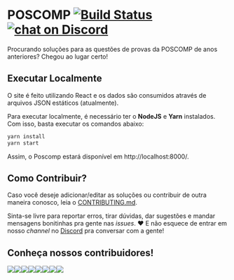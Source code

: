 # POSCOMP [![Build Status](https://travis-ci.com/OpenDevUFCG/poscomp.svg?branch=master)](https://travis-ci.com/OpenDevUFCG/poscomp) [![chat on Discord](https://img.shields.io/discord/558293573494112257.svg?logo=discord)](https://discordapp.com/invite/vFFGGEE)

Procurando soluções para as questões de provas da POSCOMP de anos anteriores? Chegou ao lugar certo!

## Executar Localmente

O site é feito utilizando React e os dados são consumidos através de arquivos JSON estáticos (atualmente).

Para executar localmente, é necessário ter o **NodeJS** e **Yarn** instalados. Com isso, basta executar os comandos abaixo:

```sh
yarn install
yarn start
```
Assim, o Poscomp estará disponível em http://localhost:8000/.

## Como Contribuir?

Caso você deseje adicionar/editar as soluções ou contribuir de outra maneira conosco, leia o [CONTRIBUTING.md](CONTRIBUTING.md).

Sinta-se livre para reportar erros, tirar dúvidas, dar sugestões e mandar mensagens bonitinhas pra gente nas *issues*. :heart: E não esquece de entrar em nosso *channel* no [Discord](https://discordapp.com/invite/vFFGGEE) pra conversar com a gente!

## Conheça nossos contribuidores!

[![](https://sourcerer.io/fame/pedroespindula/OpenDevUFCG/poscomp/images/0)](https://sourcerer.io/fame/pedroespindula/OpenDevUFCG/poscomp/links/0)[![](https://sourcerer.io/fame/pedroespindula/OpenDevUFCG/poscomp/images/1)](https://sourcerer.io/fame/pedroespindula/OpenDevUFCG/poscomp/links/1)[![](https://sourcerer.io/fame/pedroespindula/OpenDevUFCG/poscomp/images/2)](https://sourcerer.io/fame/pedroespindula/OpenDevUFCG/poscomp/links/2)[![](https://sourcerer.io/fame/pedroespindula/OpenDevUFCG/poscomp/images/3)](https://sourcerer.io/fame/pedroespindula/OpenDevUFCG/poscomp/links/3)[![](https://sourcerer.io/fame/pedroespindula/OpenDevUFCG/poscomp/images/4)](https://sourcerer.io/fame/pedroespindula/OpenDevUFCG/poscomp/links/4)[![](https://sourcerer.io/fame/pedroespindula/OpenDevUFCG/poscomp/images/5)](https://sourcerer.io/fame/pedroespindula/OpenDevUFCG/poscomp/links/5)[![](https://sourcerer.io/fame/pedroespindula/OpenDevUFCG/poscomp/images/6)](https://sourcerer.io/fame/pedroespindula/OpenDevUFCG/poscomp/links/6)[![](https://sourcerer.io/fame/pedroespindula/OpenDevUFCG/poscomp/images/7)](https://sourcerer.io/fame/pedroespindula/OpenDevUFCG/poscomp/links/7)
